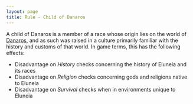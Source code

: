 ```yaml
---
layout: page
title: Rule - Child of Danaros
---
```


A child of Danaros is a member of a race whose origin lies on the world of [Danaros](/locations/danaros), and as such was raised in a culture primarily familiar with the history and customs of that world. In game terms, this has the following effects:

- Disadvantage on _History_ checks concerning the history of Eluneia and its races
- Disadvantage on _Religion_ checks concerning gods and religions native to Eluneia
- Disadvantage on _Survival_ checks when in environments unique to Eluneia
